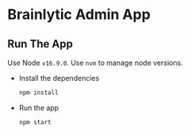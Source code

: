 # Brainlytic Admin App

## Run The App

Use Node `v16.9.0`. Use `nvm` to manage node versions.

- Install the dependencies

    ```bash
    npm install
    ```

- Run the app

    ```bash
    npm start
    ```
